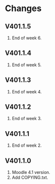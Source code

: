 Changes
=======

V401.1.5
---------
1. End of week 6.

V401.1.4
---------
1. End of week 5.

V401.1.3
---------
1. End of week 4.

V401.1.2
---------
1. End of week 3.

V401.1.1
---------
1. End of week 2.

V401.1.0
---------
1. Moodle 4.1 version.
2. Add COPYING.txt.
